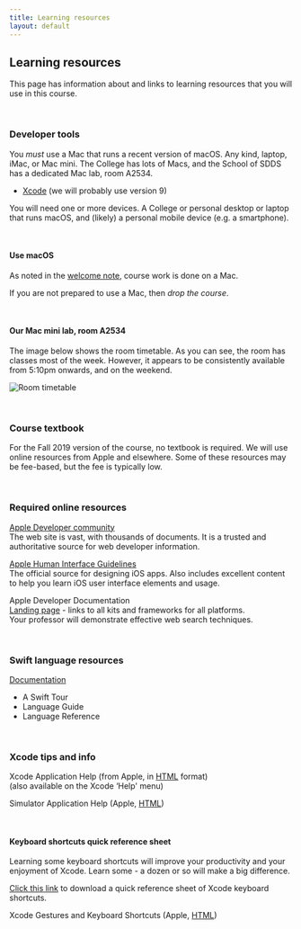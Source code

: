 ```yaml
---
title: Learning resources
layout: default
---
```


## Learning resources

This page has information about and links to learning resources that you will use in this course.

<br>

### Developer tools

You *must* use a Mac that runs a recent version of macOS. Any kind, laptop, iMac, or Mac mini. The College has lots of Macs, and the School of SDDS has a dedicated Mac lab, room A2534. 

* [Xcode](https://developer.apple.com/xcode/) (we will probably use version 9) 

You will need one or more devices. A College or personal desktop or laptop that runs macOS, and (likely) a personal mobile device (e.g. a smartphone). 

<br>

#### Use macOS

As noted in the [welcome note](welcome), course work is done on a Mac.

If you are not prepared to use a Mac, then *drop the course*.

<br>

#### Our Mac mini lab, room A2534

The image below shows the room timetable. As you can see, the room has classes most of the week. However, it appears to be consistently available from 5:10pm onwards, and on the weekend. 

![Room timetable](media/timetable-a2534-v1.png)

<br>

### Course textbook

For the Fall 2019 version of the course, no textbook is required. We will use online resources from Apple and elsewhere. Some of these resources may be fee-based, but the fee is typically low. 

<br>

### Required online resources

[Apple Developer community](https://developer.apple.com/develop/)  
The web site is vast, with thousands of documents. It is a trusted and authoritative source for web developer information. 

[Apple Human Interface Guidelines](https://developer.apple.com/design/human-interface-guidelines/ios/overview/themes/)  
The official source for designing iOS apps. Also includes excellent content to help you learn iOS user interface elements and usage. 

Apple Developer Documentation  
[Landing page](https://developer.apple.com/documentation) - links to all kits and frameworks for all platforms.  
Your professor will demonstrate effective web search techniques.  

<br>

### Swift language resources

[Documentation](https://swift.org/documentation/)
* A Swift Tour
* Language Guide
* Language Reference

<br>

### Xcode tips and info

Xcode Application Help (from Apple, in [HTML](https://help.apple.com/xcode/mac/9.0/) format)  
(also available on the Xcode ‘Help' menu)

Simulator Application Help (Apple, [HTML](https://help.apple.com/simulator/mac/9.0/))

<br>

#### Keyboard shortcuts quick reference sheet

Learning some keyboard shortcuts will improve your productivity and your enjoyment of Xcode. Learn some - a dozen or so will make a big difference. 

[Click this link](media/xcode-kb-shortcuts2018v1.pdf) to download a quick reference sheet of Xcode keyboard shortcuts. 

Xcode Gestures and Keyboard Shortcuts (Apple, [HTML](https://developer.apple.com/library/archive/documentation/IDEs/Conceptual/xcode_help-command_shortcuts/Introduction/Introduction.html))

<br>
